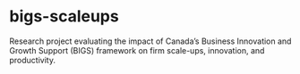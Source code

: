 # bigs-scaleups
Research project evaluating the impact of Canada’s Business Innovation and Growth Support (BIGS) framework on firm scale-ups, innovation, and productivity.

